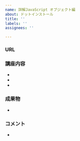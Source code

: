 ```yaml
---
name: 詳解JavaScript オブジェクト編
about: ドットインストール
title: ''
labels: ''
assignees: ''

---
```


### URL
  
  
### 講座内容
- 
- 
- 

### 成果物
- 

### コメント
-
